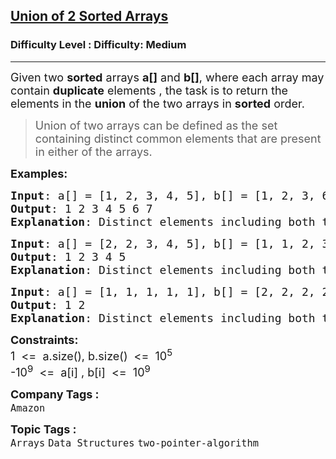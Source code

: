 <h2><a href="https://www.geeksforgeeks.org/problems/union-of-two-sorted-arrays-1587115621/0">Union of 2 Sorted Arrays</a></h2><h3>Difficulty Level : Difficulty: Medium</h3><hr><div class="problems_problem_content__Xm_eO"><p><span style="font-size: 18px;">Given two <strong>sorted</strong>&nbsp;arrays&nbsp;<strong>a[]</strong>&nbsp;and&nbsp;<strong>b[]</strong>, where each array may contain <strong>duplicate</strong>&nbsp;elements , the task is to return the elements in the&nbsp;<strong>union</strong> of the two arrays in <strong>sorted</strong> order.</span></p>
<blockquote><span style="font-size: 18px;">Union of two arrays can be defined as the set containing distinct common elements that are present in either of the arrays.</span></blockquote>
<p><span style="font-size: 18px;"><strong>Examples:</strong></span></p>
<pre><span style="font-size: 18px;"><strong>Input</strong>: a[] = [1, 2, 3, 4, 5], b[] = [1, 2, 3, 6, 7]</span><br><span style="font-size: 18px;"><strong>Output</strong>: 1 2 3 4 5 6 7</span><br><span style="font-size: 18px;"><strong>Explanation</strong>: Distinct elements including both the arrays are: 1 2 3 4 5 6 7.</span></pre>
<pre><span style="font-size: 18px;"><strong>Input</strong>: a[] = [2, 2, 3, 4, 5], b[] = [1, 1, 2, 3, 4]
<strong>Output</strong>: 1 2 3 4 5
<strong>Explanation</strong>: Distinct elements including both the arrays are: 1 2 3 4 5.</span></pre>
<pre><span style="font-size: 18px;"><strong>Input</strong>: a[] = [1, 1, 1, 1, 1], b[] = [2, 2, 2, 2, 2]
<strong>Output</strong>: 1 2
<strong>Explanation</strong>: Distinct elements including both the arrays are: 1 2.</span></pre>
<p><span style="font-size: 18px;"><strong>Constraints:</strong><br>1&nbsp; &lt;=&nbsp; a.size(), b.size()&nbsp; &lt;=&nbsp; 10<sup>5</sup><br>-10<sup>9</sup>&nbsp; &lt;=&nbsp; a[i] , b[i]&nbsp; &lt;=&nbsp; 10<sup>9</sup></span></p></div><p><span style=font-size:18px><strong>Company Tags : </strong><br><code>Amazon</code>&nbsp;<br><p><span style=font-size:18px><strong>Topic Tags : </strong><br><code>Arrays</code>&nbsp;<code>Data Structures</code>&nbsp;<code>two-pointer-algorithm</code>&nbsp;